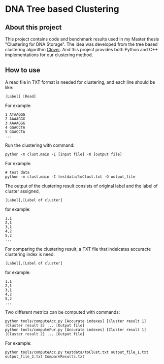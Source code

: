 # DNA Tree based Clustering
## About this project
This project contains code and benchmark results used in my Master thesis "Clustering for DNA Storage". The idea was developed from the tree based clustering algorithm [Clover](https://github.com/Guanjinqu/Clover). And this project provides both Python and C++ implementations for our clustering method.

## How to use
A read file in TXT format is needed for clustering, and each line should be like:
```shell
[Label] [Read]
```
For example:
```shell
1 ATAAGGG
2 AAAAGGG
3 AAAAGGG
4 GGACCTA
5 GGACCTA
...
```

Run the clustering with command:
```shell
python -m clust.main -I [input file] -O [output file]
```
For example:
```shell
# test data
python -m clust.main -I testdata/toClust.txt -O output_file
```

The output of the clustering result consists of original label and the label of cluster assigned, 
```shell
[Label],[Label of cluster]
```
for example:
```shell
1,1
2,1
3,1
4,2
5,2
...
```
For comparing the clustering result, a TXT file that indeicates accuracte clustering index is need:
```shell
[Label],[Label of cluster]
```
for example:
```shell
1,1
2,1
3,1
4,2
5,2
...
```

Two different metrics can be computed with commands:
```shell
python tools/computeAcc.py [Accurate indexes] [Cluster result 1] [Cluster result 2] ... [Output file]
python tools/computePur.py [Accurate indexes] [Cluster result 1] [Cluster result 2] ... [Output file]
```
For example:
```shell
python tools/computeAcc.py testdata/toClust.txt output_file_1.txt output_file_2.txt CompareResults.txt
```
